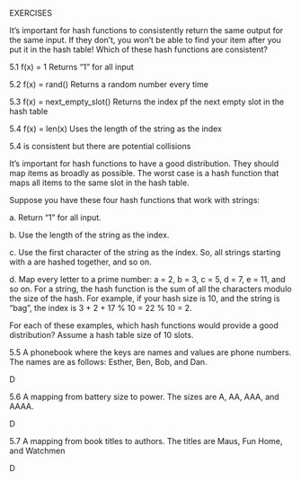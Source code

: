 
EXERCISES

It’s important for hash functions to consistently return the same output
for the same input. If they don’t, you won’t be able to find your item
after you put it in the hash table!
Which of these hash functions are consistent?

5.1 f(x) = 1 Returns “1” for all input

5.2 f(x) = rand() Returns a random number every time

5.3 f(x) = next_empty_slot() Returns the index pf the next empty slot in the hash table

5.4 f(x) = len(x) Uses the length of the string as the index

5.4 is consistent but there are potential collisions



It’s important for hash functions to have a good distribution. They
should map items as broadly as possible. The worst case is a hash
function that maps all items to the same slot in the hash table.

Suppose you have these four hash functions that work with strings:

a. Return “1” for all input.

b. Use the length of the string as the index.

c. Use the first character of the string as the index. So, all strings
starting with a are hashed together, and so on.

d. Map every letter to a prime number: a = 2, b = 3, c = 5, d = 7,
e = 11, and so on. For a string, the hash function is the sum of all
the characters modulo the size of the hash. For example, if your
hash size is 10, and the string is “bag”, the index is 3 + 2 + 17 %
10 = 22 % 10 = 2.


For each of these examples, which hash functions would provide a good
distribution? Assume a hash table size of 10 slots.

5.5 A phonebook where the keys are names and values are phone
numbers. The names are as follows: Esther, Ben, Bob, and Dan.

D

5.6 A mapping from battery size to power. The sizes are A, AA, AAA,
and AAAA.

D

5.7 A mapping from book titles to authors. The titles are Maus, Fun
Home, and Watchmen

D